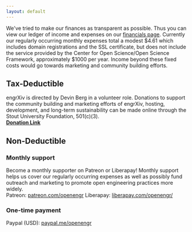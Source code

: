 ```yaml
---
layout: default
---
```

We've tried to make our finances as transparent as possible. Thus you can view our ledger of income and expenses on our [financials page](http://blog.engrxiv.org/financials/). Currently our regularly occurring monthly expenses total a modest $4.61 which includes domain registrations and the SSL certificate, but does not include the service provided by the Center for Open Science/Open Science Framework, approximately $1000 per year. Income beyond these fixed costs would go towards marketing and community building efforts.

## Tax-Deductible
engrXiv is directed by Devin Berg in a volunteer role. Donations to support the community building and marketing efforts of engrXiv, hosting, development, and long-term sustainability can be made online through the Stout University Foundation, 501(c)(3).  
**[Donation Link](https://foundation.uwstout.edu/pages/givings/engrxiv)**


## Non-Deductible
### Monthly support
Become a monthly supporter on Patreon or Liberapay! Monthly support helps us cover our regularly occurring expenses as well as possibly fund outreach and marketing to promote open engineering practices more widely.  
Patreon: [patreon.com/openengr](https://www.patreon.com/openengr)
Liberapay: [liberapay.com/openengr/](https://liberapay.com/openengr/)
### One-time payment
Paypal (USD): [paypal.me/openengr](https://www.paypal.me/openengr)  
